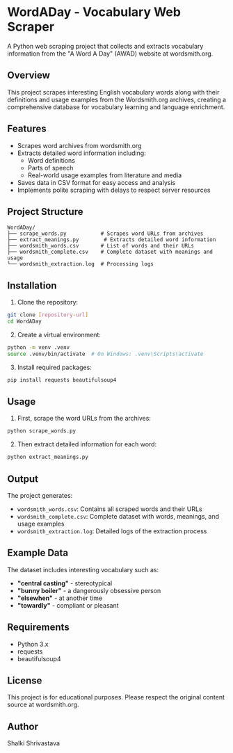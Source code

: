 # WordADay - Vocabulary Web Scraper

A Python web scraping project that collects and extracts vocabulary information from the "A Word A Day" (AWAD) website at wordsmith.org.

## Overview

This project scrapes interesting English vocabulary words along with their definitions and usage examples from the Wordsmith.org archives, creating a comprehensive database for vocabulary learning and language enrichment.

## Features

- Scrapes word archives from wordsmith.org
- Extracts detailed word information including:
  - Word definitions
  - Parts of speech
  - Real-world usage examples from literature and media
- Saves data in CSV format for easy access and analysis
- Implements polite scraping with delays to respect server resources

## Project Structure

```
WordADay/
├── scrape_words.py           # Scrapes word URLs from archives
├── extract_meanings.py        # Extracts detailed word information
├── wordsmith_words.csv       # List of words and their URLs
├── wordsmith_complete.csv    # Complete dataset with meanings and usage
└── wordsmith_extraction.log  # Processing logs
```

## Installation

1. Clone the repository:
```bash
git clone [repository-url]
cd WordADay
```

2. Create a virtual environment:
```bash
python -m venv .venv
source .venv/bin/activate  # On Windows: .venv\Scripts\activate
```

3. Install required packages:
```bash
pip install requests beautifulsoup4
```

## Usage

1. First, scrape the word URLs from the archives:
```bash
python scrape_words.py
```

2. Then extract detailed information for each word:
```bash
python extract_meanings.py
```

## Output

The project generates:
- `wordsmith_words.csv`: Contains all scraped words and their URLs
- `wordsmith_complete.csv`: Complete dataset with words, meanings, and usage examples
- `wordsmith_extraction.log`: Detailed logs of the extraction process

## Example Data

The dataset includes interesting vocabulary such as:
- **"central casting"** - stereotypical
- **"bunny boiler"** - a dangerously obsessive person
- **"elsewhen"** - at another time
- **"towardly"** - compliant or pleasant

## Requirements

- Python 3.x
- requests
- beautifulsoup4

## License

This project is for educational purposes. Please respect the original content source at wordsmith.org.

## Author

Shalki Shrivastava
